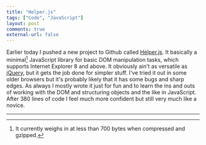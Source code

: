 ```yaml
---
title: "Helper.js"
tags: ["Code", "JavaScript"]
layout: post
comments: true
external-url: false
---
```


Earlier today I pushed a new project to Github called [Helper.js](https://github.com/gummesson/helper.js). It basically a minimal[^20130526-1] JavaScript library for basic DOM manipulation tasks, which supports Internet Explorer 8 and above. It obviously ain't as versatile as [jQuery](http://www.jquery.com/), but it gets the job done for simpler stuff. I've tried it out in some older browsers but it's probably likely that it has some bugs and sharp edges. As always I mostly wrote it just for fun and to learn the ins and outs of working with the DOM and structuring objects and the like in JavaScript. After 380 lines of code I feel much more confident but still very much like a novice.

***

[^20130526-1]: It currently weighs in at less than 700 bytes when compressed and gzipped.
